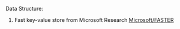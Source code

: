 Data Structure:
1. Fast key-value store from Microsoft Research [Microsoft/FASTER](https://github.com/Microsoft/FASTER)
